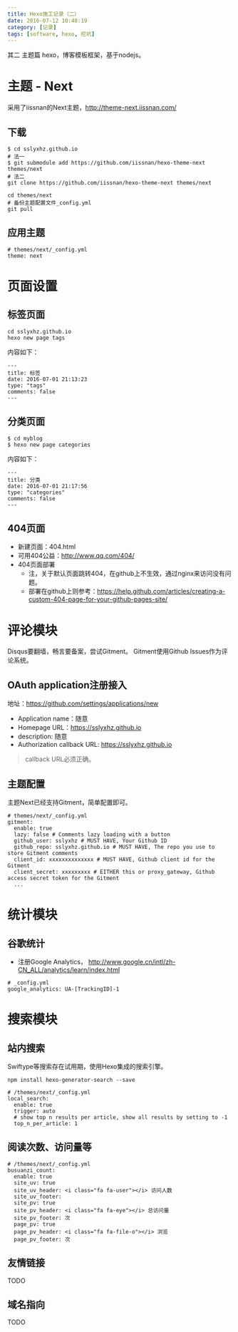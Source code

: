 ```yaml
---
title: Hexo施工记录（二）
date: 2016-07-12 10:48:19
category: [记录]
tags: [software, hexo, 挖坑]
---
```


其二 主题篇
hexo，博客模板框架，基于nodejs。

<!-- more -->

# 主题 - Next
采用了iissnan的Next主题，http://theme-next.iissnan.com/

## 下载
```
$ cd sslyxhz.github.io
# 法一
$ git submodule add https://github.com/iissnan/hexo-theme-next themes/next
# 法二
git clone https://github.com/iissnan/hexo-theme-next themes/next

cd themes/next
# 备份主题配置文件_config.yml
git pull  
```

## 应用主题
```
# themes/next/_config.yml
theme: next
```

# 页面设置
## 标签页面
``` shell
cd sslyxhz.github.io
hexo new page tags
```
内容如下：
```
---
title: 标签
date: 2016-07-01 21:13:23
type: "tags"
comments: false
---
```

## 分类页面
``` shell
$ cd myblog
$ hexo new page categories
```
内容如下：
```
---
title: 分类
date: 2016-07-01 21:17:56
type: "categories"
comments: false
---
```

## 404页面
- 新建页面：404.html
- 可用404公益：http://www.qq.com/404/
- 404页面部署
  - 注，关于默认页面跳转404，在github上不生效，通过nginx来访问没有问题。
  - 部署在github上则参考：https://help.github.com/articles/creating-a-custom-404-page-for-your-github-pages-site/

# 评论模块
Disqus要翻墙，畅言要备案，尝试Gitment。
Gitment使用Github Issues作为评论系统。
## OAuth application注册接入
地址：https://github.com/settings/applications/new
- Application name：随意
- Homepage URL：https://sslyxhz.github.io
- description: 随意
- Authorization callback URL: https://sslyxhz.github.io
> callback URL必须正确。
## 主题配置
主题Next已经支持Gitment，简单配置即可。
``` 
# themes/next/_config.yml
gitment:
  enable: true
  lazy: false # Comments lazy loading with a button
  github_user: sslyxhz # MUST HAVE, Your Github ID
  github_repo: sslyxhz.github.io # MUST HAVE, The repo you use to store Gitment comments
  client_id: xxxxxxxxxxxxxx # MUST HAVE, Github client id for the Gitment
  client_secret: xxxxxxxxx # EITHER this or proxy_gateway, Github access secret token for the Gitment
  ...
```

# 统计模块
## 谷歌统计
- 注册Google Analytics， http://www.google.cn/intl/zh-CN_ALL/analytics/learn/index.html
```
# _config.yml
google_analytics: UA-[TrackingID]-1
```

# 搜索模块
## 站内搜索
Swiftype等搜索存在试用期，使用Hexo集成的搜索引擎。
```
npm install hexo-generator-search --save
```
```
# /themes/next/_config.yml
local_search:
  enable: true
  trigger: auto
  # show top n results per article, show all results by setting to -1
  top_n_per_article: 1
```

## 阅读次数、访问量等
```
# /themes/next/_config.yml
busuanzi_count:
  enable: true
  site_uv: true
  site_uv_header: <i class="fa fa-user"></i> 访问人数
  site_uv_footer:
  site_pv: true
  site_pv_header: <i class="fa fa-eye"></i> 总访问量
  site_pv_footer: 次
  page_pv: true
  page_pv_header: <i class="fa fa-file-o"></i> 浏览
  page_pv_footer: 次
```

## 友情链接
TODO

## 域名指向
TODO
